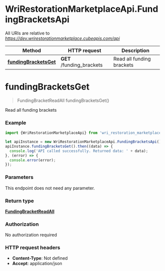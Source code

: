 # WriRestorationMarketplaceApi.FundingBracketsApi

All URIs are relative to *https://dev.wrirestorationmarketplace.cubeapis.com/api*

Method | HTTP request | Description
------------- | ------------- | -------------
[**fundingBracketsGet**](FundingBracketsApi.md#fundingBracketsGet) | **GET** /funding_brackets | Read all funding brackets


<a name="fundingBracketsGet"></a>
# **fundingBracketsGet**
> FundingBracketReadAll fundingBracketsGet()

Read all funding brackets

### Example
```javascript
import {WriRestorationMarketplaceApi} from 'wri_restoration_marketplace_api';

let apiInstance = new WriRestorationMarketplaceApi.FundingBracketsApi();
apiInstance.fundingBracketsGet().then((data) => {
  console.log('API called successfully. Returned data: ' + data);
}, (error) => {
  console.error(error);
});

```

### Parameters
This endpoint does not need any parameter.

### Return type

[**FundingBracketReadAll**](FundingBracketReadAll.md)

### Authorization

No authorization required

### HTTP request headers

 - **Content-Type**: Not defined
 - **Accept**: application/json

